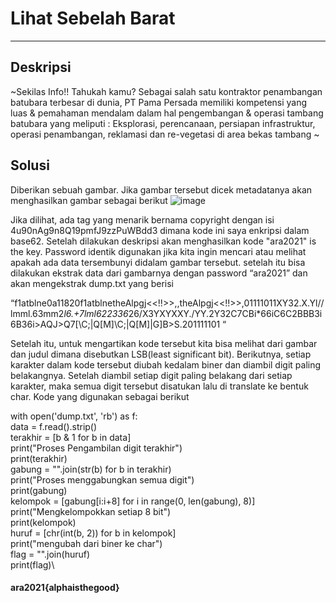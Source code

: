 # Lihat Sebelah Barat
---
## Deskripsi
~Sekilas Info!! Tahukah kamu? Sebagai salah satu kontraktor penambangan batubara terbesar di dunia, PT Pama Persada memiliki kompetensi yang luas & pemahaman mendalam dalam hal pengembangan & operasi tambang batubara yang meliputi : Eksplorasi, perencanaan, persiapan infrastruktur, operasi penambangan, reklamasi dan re-vegetasi di area bekas tambang ~
## Solusi
Diberikan sebuah gambar. Jika gambar tersebut dicek metadatanya akan menghasilkan gambar sebagai berikut
![image](https://user-images.githubusercontent.com/50267676/112207555-da6cd980-8c49-11eb-85ff-d4d21ee3c53d.png)

Jika dilihat, ada tag yang menarik bernama copyright dengan isi 4u90nAg9n8Q19pmfJ9zzPuWBdd3 dimana kode ini saya enkripsi dalam base62. Setelah dilakukan deskripsi akan menghasilkan kode "ara2021" is the key. Password identik digunakan jika kita ingin mencari atau melihat apakah ada data tersembunyi didalam gambar tersebut. setelah itu bisa dilakukan ekstrak data dari gambarnya dengan password “ara2021” dan akan mengekstrak dump.txt yang berisi 

“f1atblne0a11820f1atblnetheAlpgj<<!!>>,,theAlpgj<<!!>>,01111011XY32.X.Yl//lmml.63mm2*l6.+7lml622336*26/X3YXYXXY./YY.2Y32C7CBi*66iC6C2BBB3i6B36i>AQJ>Q7[\C;|Q[M]\C;|Q[M]|G]B>S.201111101 “

Setelah itu, untuk mengartikan kode tersebut kita bisa melihat dari gambar dan judul dimana disebutkan LSB(least significant bit).  Berikutnya, setiap karakter dalam kode tersebut diubah kedalam biner dan diambil digit paling belakangnya. Setelah diambil setiap digit paling belakang dari setiap karakter, maka semua digit tersebut disatukan lalu di translate ke bentuk char. Kode yang digunakan sebagai berikut

with open('dump.txt', 'rb') as f:\
    data = f.read().strip()\
terakhir = [b & 1 for b in data]\
print("Proses Pengambilan digit terakhir")\
print(terakhir)\
gabung = "".join(str(b) for b in terakhir)\
print("Proses menggabungkan semua digit")\
print(gabung)\
kelompok = [gabung[i:i+8] for i in range(0, len(gabung), 8)]\
print("Mengkelompokkan setiap 8 bit")\
print(kelompok)\
huruf = [chr(int(b, 2)) for b in kelompok]\
print("mengubah dari biner ke char")\
flag = "".join(huruf)\
print(flag)\

#### ara2021{alphaisthegood}
